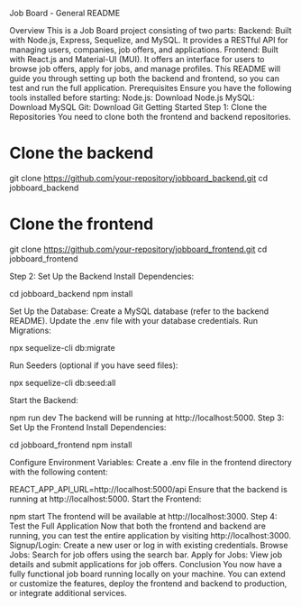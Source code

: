 Job Board - General README

Overview
This is a Job Board project consisting of two parts:
Backend: Built with Node.js, Express, Sequelize, and MySQL. It provides a RESTful API for managing users, companies, job offers, and applications.
Frontend: Built with React.js and Material-UI (MUI). It offers an interface for users to browse job offers, apply for jobs, and manage profiles.
This README will guide you through setting up both the backend and frontend, so you can test and run the full application.
Prerequisites
Ensure you have the following tools installed before starting:
Node.js: Download Node.js
MySQL: Download MySQL
Git: Download Git
Getting Started
Step 1: Clone the Repositories
You need to clone both the frontend and backend repositories.

# Clone the backend
git clone https://github.com/your-repository/jobboard_backend.git
cd jobboard_backend


# Clone the frontend
git clone https://github.com/your-repository/jobboard_frontend.git
cd jobboard_frontend

Step 2: Set Up the Backend
Install Dependencies:

cd jobboard_backend
npm install


Set Up the Database:
Create a MySQL database (refer to the backend README).
Update the .env file with your database credentials.
Run Migrations:

npx sequelize-cli db:migrate


Run Seeders (optional if you have seed files):

npx sequelize-cli db:seed:all


Start the Backend:

npm run dev
The backend will be running at http://localhost:5000.
Step 3: Set Up the Frontend
Install Dependencies:

cd jobboard_frontend
npm install


Configure Environment Variables:
Create a .env file in the frontend directory with the following content:

REACT_APP_API_URL=http://localhost:5000/api
Ensure that the backend is running at http://localhost:5000.
Start the Frontend:

npm start
The frontend will be available at http://localhost:3000.
Step 4: Test the Full Application
Now that both the frontend and backend are running, you can test the entire application by visiting http://localhost:3000.
Signup/Login: Create a new user or log in with existing credentials.
Browse Jobs: Search for job offers using the search bar.
Apply for Jobs: View job details and submit applications for job offers.
Conclusion
You now have a fully functional job board running locally on your machine. You can extend or customize the features, deploy the frontend and backend to production, or integrate additional services.


